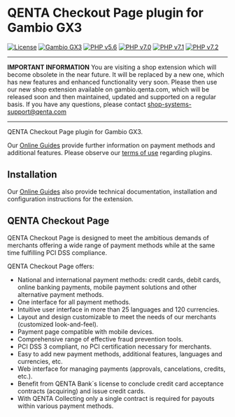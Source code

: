 # QENTA Checkout Page plugin for Gambio GX3

[![License](https://img.shields.io/badge/license-GPLv2-blue.svg)](https://raw.githubusercontent.com/qenta/gambio-wcp/master/LICENSE)
[![Gambio GX3](https://img.shields.io/badge/Gambio_GX3-v3.12.0.4-green.svg)](http://www.gambio.de/)
[![PHP v5.6](https://img.shields.io/badge/php-v5.6-yellow.svg)](http://www.php.net)
[![PHP v7.0](https://img.shields.io/badge/php-v7.0-yellow.svg)](http://www.php.net)
[![PHP v7.1](https://img.shields.io/badge/php-v7.1-yellow.svg)](http://www.php.net)
[![PHP v7.2](https://img.shields.io/badge/php-v7.2-yellow.svg)](http://www.php.net)

----
**IMPORTANT INFORMATION**
You are visiting a shop extension which will become obsolete in the near future. It will be replaced by a new one, which has new features and enhanced functionality very soon.
Please then use our new shop extension available on gambio.qenta.com, which will be released soon and then maintained, updated and supported on a regular basis.
If you have any questions, please contact shop-systems-support@qenta.com

----

QENTA Checkout Page plugin for Gambio GX3.

Our [Online Guides](https://guides.qenta.com/) provide further information on payment methods and additional features. Please observe our [terms of use](https://guides.qenta.com/shop_plugins:info#terms_of_use) regarding plugins.

## Installation
Our [Online Guides](https://guides.qenta.com/shop_plugins:gambio_qcp:start "Installation details") also provide technical documentation, installation and configuration instructions for the extension.


## QENTA Checkout Page
QENTA Checkout Page is designed to meet the ambitious demands of merchants offering a wide range of payment methods while at the same time fulfilling PCI DSS compliance.

QENTA Checkout Page offers:
- National and international payment methods: credit cards, debit cards, online banking payments, mobile payment solutions and other alternative payment methods.
- One interface for all payment methods.
- Intuitive user interface in more than 25 languages and 120 currencies.
- Layout and design customizable to meet the needs of our merchants (customized look-and-feel).
- Payment page compatible with mobile devices.
- Comprehensive range of effective fraud prevention tools.
- PCI DSS 3 compliant, no PCI certification necessary for merchants.
- Easy to add new payment methods, additional features, languages and currencies, etc.
- Web interface for managing payments (approvals, cancelations, credits, etc.).
- Benefit from QENTA Bank´s license to conclude credit card acceptance contracts (acquiring) and issue credit cards.
- With QENTA Collecting only a single contract is required for payouts within various payment methods.
